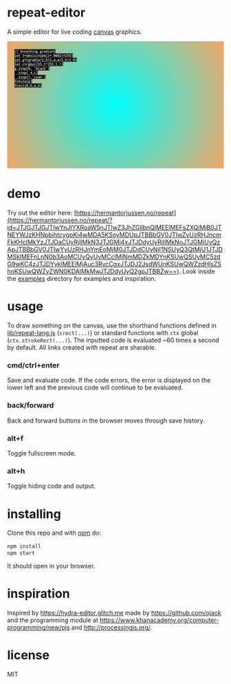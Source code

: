 # repeat-editor

A simple editor for live coding [canvas](https://developer.mozilla.org/en-US/docs/Web/API/CanvasRenderingContext2D) graphics.

![repeat: editor for live coding](examples/screen.png)

# demo

Try out the editor here: [https://hermantorjussen.no/repeat](https://hermantorjussen.no/repeat/?id=JTJGJTJGJTIwYnJlYXRoaW5nJTIwZ3JhZGllbnQlMEElMEFsZXQlMjB0JTNEYWJzKHNpbihtcygpKi4wMDA5KSoyMDUpJTBBbGV0JTIwZyUzRHJncmFkKHclMkYzJTJDaCUyRjIlMkN3JTJGMi4xJTJDdyUyRjIlMkNoJTJGMiUyQzApJTBBbGV0JTIwYyUzRHJnYmEoMjM0JTJDdCUyNjI1NSUyQ3QtMjU1JTJDMSklMEFnLnN0b3AoMCUyQyUyMCclMjNmMDZkMDYnKSUwQSUyMC5zdG9wKC4zJTJDYyklMEElMjAuc3RvcCgxJTJDJ2JsdWUnKSUwQWZzdHlsZShnKSUwQWZyZWN0KDAlMkMwJTJDdyUyQ2gpJTBBZw==). Look inside the [examples](examples) directory for examples and inspiration.

# usage

To draw something on the canvas, use the shorthand functions defined in
[lib/repeat-lang.js](./lib/repeat-lang.js) (`srect(...)`) or standard functions with `ctx` global
 (`ctx.strokeRect(...)`). The inputted code is evaluated ~60 times a second by default. All links created with repeat are sharable.

### cmd/ctrl+enter
Save and evaluate code. If the code errors, the error is displayed on the lower left and
the previous code will continue to be evaluated.

### back/forward
Back and forward buttons in the browser moves through save history.

### alt+f
Toggle fullscreen mode.

### alt+h
Toggle hiding code and output.

# installing

Clone this repo and with [npm](https://npmjs.com/) do:

```
npm install
npm start
```

It should open in your browser.


# inspiration

Inspired by https://hydra-editor.glitch.me made by https://github.com/ojack
and the programming module at https://www.khanacademy.org/computer-programming/new/pjs
and http://processingjs.org/.

# license

MIT

[1]: https://developer.mozilla.org/en-US/docs/Web/API/CanvasRenderingContext2D
